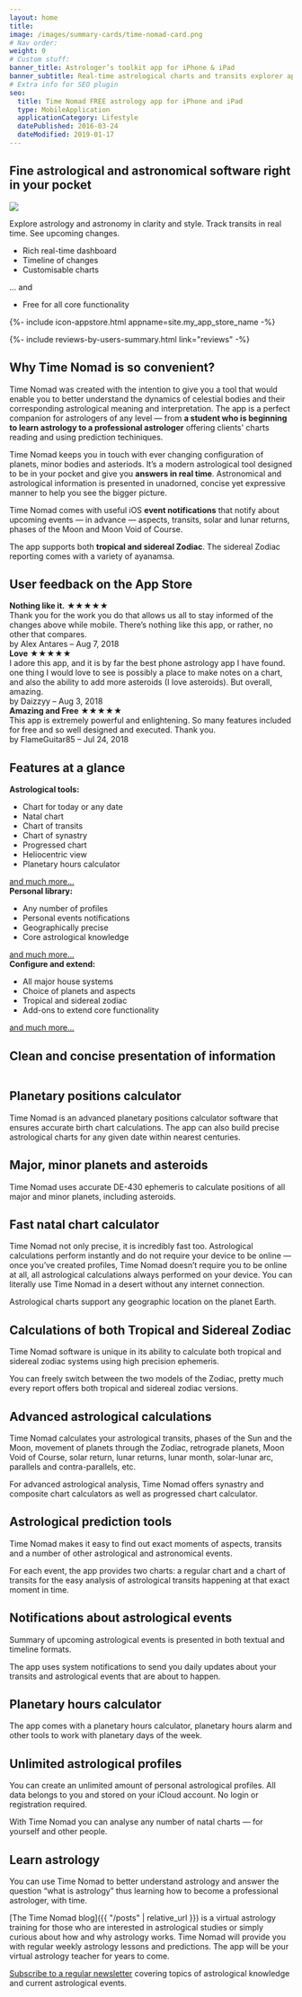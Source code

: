 ```yaml
---
layout: home
title: 
image: /images/summary-cards/time-nomad-card.png
# Nav order:
weight: 0
# Custom stuff:
banner_title: Astrologer’s toolkit app for iPhone & iPad
banner_subtitle: Real-time astrological charts and transits explorer application.
# Extra info for SEO plugin
seo:
  title: Time Nomad FREE astrology app for iPhone and iPad
  type: MobileApplication
  applicationCategory: Lifestyle
  datePublished: 2016-03-24
  dateModified: 2019-01-17
---
```


## Fine astrological and astronomical software right in your pocket

<div class="row">
  <div class="float-left">
    <img src="/images/time-nomad-iphone-ipad.png" itemprop="image">
  </div>
  <div>
    <p>Explore astrology and astronomy in clarity and style. Track transits in real time. See upcoming changes.</p>
    <ul class="bullet-inside">
      <li>Rich real-time dashboard </li>
      <li>Timeline of changes</li>
      <li>Customisable charts</li>
    </ul>
    <p>… and</p>
    <ul class="bullet-inside">
      <li>Free for all core functionality</li>
    </ul>
    {%- include icon-appstore.html appname=site.my_app_store_name -%}
  </div>
</div>

{%- include reviews-by-users-summary.html link="reviews" -%}

<div class="float-clear"></div>

## Why Time Nomad is so convenient?

Time Nomad was created with the intention to give you a tool that would enable you to better understand the dynamics of celestial bodies and their corresponding astrological meaning and interpretation. The app is a perfect companion for astrologers of any level — from **a student who is beginning to learn astrology to a professional astrologer** offering clients' charts reading and using prediction techiniques.

Time Nomad keeps you in touch with ever changing configuration of planets, minor bodies and asteriods. It’s a modern astrological tool designed to be in your pocket and give you **answers in real time**. Astronomical and astrological information is presented in unadorned, concise yet expressive manner to help you see the bigger picture.

Time Nomad comes with useful iOS **event notifications** that notify about upcoming events — in advance — aspects, transits, solar and lunar returns, phases of the Moon and Moon Void of Course.

The app supports both **tropical and sidereal Zodiac**. The sidereal Zodiac reporting comes with a variety of ayanamsa. 

<div class="float-clear"></div>

## User feedback on the App Store

<div class="testimonial" itemprop="review" itemscope itemtype="http://schema.org/Review">
<strong itemprop="name">Nothing like it.</strong> <span class="testimonial-star">★★★★★</span><br>
<span itemprop="description">Thank you for the work you do that allows us all to stay informed of the changes above while mobile. There’s nothing like this app, or rather, no other that compares.</span><br>
by <span itemprop="author" itemscope itemtype="http://schema.org/Person"><span itemprop="name">Alex Antares</span></span>
 – <meta itemprop="datePublished" content="2018-08-07">Aug 7, 2018
<span itemprop="reviewRating" itemscope itemtype="http://schema.org/Rating">
  <meta itemprop="worstRating" content = "1">
  <meta itemprop="ratingValue" content = "5">
  <meta itemprop="bestRating" content = "5">
</span>
</div>

<div class="testimonial" itemprop="review" itemscope itemtype="http://schema.org/Review">
<strong itemprop="name">Love</strong> <span class="testimonial-star">★★★★★</span><br>
<span itemprop="description">I adore this app, and it is by far the best phone astrology app I have found. one thing I would love to see is possibly a place to make notes on a chart, and also the ability to add more asteroids (I love asteroids). But overall, amazing.</span><br>
by <span itemprop="author" itemscope itemtype="http://schema.org/Person"><span itemprop="name">Daizzyy</span></span> – <meta itemprop="datePublished" content="2018-08-03">Aug 3, 2018
<span itemprop="reviewRating" itemscope itemtype="http://schema.org/Rating">
  <meta itemprop="worstRating" content = "1">
  <meta itemprop="ratingValue" content = "5">
  <meta itemprop="bestRating" content = "5">
</span>
</div>

<div class="testimonial" itemprop="review" itemscope itemtype="http://schema.org/Review">
<strong itemprop="name">Amazing and Free</strong> <span class="testimonial-star">★★★★★</span><br>
<span itemprop="description">This app is extremely powerful and enlightening. So many features included for free and so well designed and executed. Thank you.</span><br>
by <span itemprop="author" itemscope itemtype="http://schema.org/Person"><span itemprop="name">FlameGuitar85</span></span> – <meta itemprop="datePublished" content="2018-07-24">Jul 24, 2018
<span itemprop="reviewRating" itemscope itemtype="http://schema.org/Rating">
  <meta itemprop="worstRating" content = "1">
  <meta itemprop="ratingValue" content = "5">
  <meta itemprop="bestRating" content = "5">
</span>
</div>

<div class="float-clear"></div>

## Features at a glance

<div class="container">
  <div class="row">
    <div class="col-4">
      <div class="row table-header">
        <strong>Astrological tools:</strong>
      </div>
      <ul>
        <li>Chart for today or any date</li>
        <li>Natal chart</li>
        <li>Chart of transits</li>
        <li>Chart of synastry</li>
        <li>Progressed chart</li>
        <li>Heliocentric view</li>
        <li>Planetary hours calculator</li>
      </ul>
      <div class="row">
        <a href="{% link pages/features.md %}">and much more…</a>
      </div>
    </div>
    <div class="col-4">
      <div class="row table-header">
        <strong>Personal library:</strong>
      </div>
      <ul>
        <li>Any number of profiles</li>
        <li>Personal events notifications</li>
        <li>Geographically precise</li>
        <li>Core astrological knowledge</li>
      </ul>
      <div class="row">
        <a href="{% link pages/features.md %}">and much more…</a>
      </div>
    </div>
    <div class="col-4">
      <div class="row table-header">
        <strong>Configure and extend:</strong>
      </div>
      <ul>
        <li>All major house systems</li>
        <li>Choice of planets and aspects</li>
        <li>Tropical and sidereal zodiac</li>
        <li>Add-ons to extend core functionality</li>
      </ul>
      <div class="row">
        <a href="{% link pages/features.md %}">and much more…</a>
      </div>
    </div>
  </div>
</div>

<div class="float-clear"></div>

## Clean and concise presentation of information

<div class="container">
  <div class="row">
    <div class="col-4">
      <img src="/images/screens/time-nomad_chart-for-now.png" alt="" />
    </div>
    <div class="col-4">
      <img src="/images/screens/time-nomad_world-events.png" alt="" />
    </div>
    <div class="col-4">
      <img src="/images/screens/time-nomad_transits-list.png" alt="" />
    </div>
  </div>
</div>

<div class="float-clear"></div>

## Planetary positions calculator

Time Nomad is an advanced planetary positions calculator software that ensures accurate birth chart calculations. The app can also build precise astrological charts for any given date within nearest centuries.

## Major, minor planets and asteroids

Time Nomad uses accurate DE-430 ephemeris to calculate positions of all major and minor planets, including asteroids.

## Fast natal chart calculator

Time Nomad not only precise, it is incredibly fast too. Astrological calculations perform instantly and do not require your device to be online — once you’ve created profiles, Time Nomad doesn’t require you to be online at all, all astrological calculations always performed on your device. You can literally use Time Nomad in a desert without any internet connection.

Astrological charts support any geographic location on the planet Earth.

## Calculations of both Tropical and Sidereal Zodiac

Time Nomad software is unique in its ability to calculate both tropical and sidereal zodiac systems using high precision ephemeris.

You can freely switch between the two models of the Zodiac,  pretty much every report offers both tropical and sidereal zodiac versions.

## Advanced astrological calculations

Time Nomad calculates your astrological transits, phases of the Sun and the Moon, movement of planets through the Zodiac, retrograde planets, Moon Void of Course, solar return,  lunar returns, lunar month, solar-lunar arc, parallels and contra-parallels, etc.

For advanced astrological analysis, Time Nomad offers synastry and composite chart calculators as well as progressed chart calculator.

## Astrological prediction tools

Time Nomad makes it easy to find out exact moments of aspects, transits and a number of other astrological and astronomical events.

For each event, the app provides two charts: a regular chart and a chart of transits for the easy analysis of astrological transits happening at that exact moment in time.

## Notifications about astrological events

Summary of upcoming astrological events is presented in both textual and timeline formats.

The app uses system notifications to send you daily updates about your transits and astrological events that are about to happen.

## Planetary hours calculator

The app comes with a planetary hours calculator, planetary hours alarm and other tools to work with planetary days of the week.

## Unlimited astrological profiles

You can create an unlimited amount of personal astrological profiles. All data belongs to you and stored on your iCloud account. No login or registration required.

With Time Nomad you can analyse any number of natal charts — for yourself and other people. 

## Learn astrology

You can use Time Nomad to better understand astrology and answer the question “what is astrology” thus learning how to become a professional astrologer, with time. 

[The Time Nomad blog]({{ "/posts" | relative_url }}) is a virtual astrology training for those who are interested in astrological studies or simply curious about how and why astrology works. Time Nomad will provide you with regular weekly astrology lessons and predictions. The app will be your virtual astrology teacher for years to come.

[Subscribe to a regular newsletter](#mc_embed_signup) covering topics of astrological knowledge and current astrological events.

